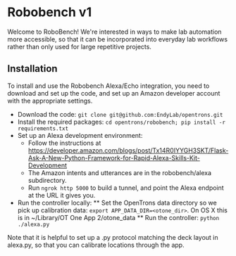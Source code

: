 # Robobench v1

Welcome to RoboBench! We're interested in ways to make lab automation more accessible, so that it can be incorporated into everyday lab workflows rather than only used for large repetitive projects.

## Installation

To install and use the Robobench Alexa/Echo integration, you need to download and set up the code, and set up an Amazon developer account with the appropriate settings.

* Download the code: `git clone git@github.com:EndyLab/opentrons.git`
* Install the required packages: `cd opentrons/robobench; pip install -r requirements.txt`
* Set up an Alexa development environment:
  * Follow the instructions at https://developer.amazon.com/blogs/post/Tx14R0IYYGH3SKT/Flask-Ask-A-New-Python-Framework-for-Rapid-Alexa-Skills-Kit-Development
  * The Amazon intents and utterances are in the robobench/alexa subdirectory.
  * Run `ngrok http 5000` to build a tunnel, and point the Alexa endpoint at the URL it gives you.
* Run the controller locally:
** Set the OpenTrons data directory so we pick up calibration data: `export APP_DATA_DIR=<otone_dir>`. On OS X this is in ~/Library/OT One App 2/otone_data
** Run the controller: `python ./alexa.py`

Note that it is helpful to set up a .py protocol matching the deck layout in alexa.py, so that you can calibrate locations through the app.

